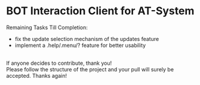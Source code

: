 # BOT Interaction Client for AT-System
Remaining Tasks Till Completion:
- fix the update selection mechanism of the updates feature
- implement a .help/.menu/? feature for better usability
<br/>
If anyone decides to contribute, thank you! <br />
Please follow the structure of the project and your pull will surely be accepted. Thanks again!